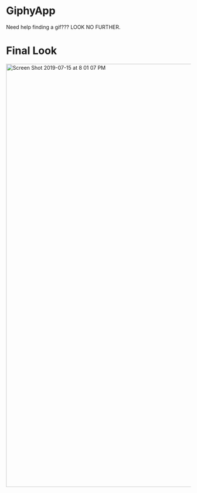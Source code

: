 # GiphyApp
Need help finding a gif??? LOOK NO FURTHER.

# Final Look

<img width="1155" alt="Screen Shot 2019-07-15 at 8 01 07 PM" src="https://user-images.githubusercontent.com/39067937/61256603-67545580-a73b-11e9-8bfa-aab667dd1a1f.png">



